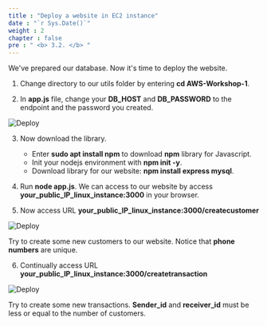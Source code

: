 ```yaml
---
title : "Deploy a website in EC2 instance"
date : "`r Sys.Date()`"
weight : 2
chapter : false
pre : " <b> 3.2. </b> "
---
```


We've prepared our database. Now it's time to deploy the website.

1. Change directory to our utils folder by entering **cd AWS-Workshop-1**.

2. In **app.js** file, change your **DB_HOST** and **DB_PASSWORD** to the endpoint and the password you created.

![Deploy](images/3.deploy/08-sql-change_app_file.png)

3. Now download the library.
    + Enter **sudo apt install npm** to download **npm** library for Javascript.
    + Init your nodejs environment with **npm init -y**.
    + Download library for our website: **npm install express mysql**.

4. Run **node app.js**. We can access to our website by access **your_public_IP_linux_instance:3000** in your browser.

5. Now access URL **your_public_IP_linux_instance:3000/createcustomer**

![Deploy](images/3.deploy/09-access_website.png)

Try to create some new customers to our website. Notice that **phone numbers** are unique.

6. Continually access URL **your_public_IP_linux_instance:3000/createtransaction**

![Deploy](images/3.deploy/10-access_website.png)

Try to create some new transactions. **Sender_id** and **receiver_id** must be less or equal to the number of customers.